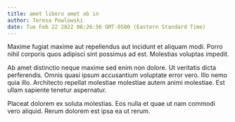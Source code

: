 ```yaml
---
title: amet libero amet ab in
author: Teresa Powlowski
date: Tue Feb 22 2022 06:26:56 GMT-0500 (Eastern Standard Time)
---
```

Maxime fugiat maxime aut repellendus aut incidunt et aliquam modi. Porro nihil corporis quos adipisci sint possimus ad est. Molestias voluptas impedit.

 Ab amet distinctio neque maxime sed enim non dolore. Ut veritatis dicta perferendis. Omnis quasi ipsum accusantium voluptate error vero. Illo nemo quia illo. Architecto repellat molestiae molestiae autem animi molestiae. Est ullam sapiente tenetur aspernatur.

 Placeat dolorem ex soluta molestias. Eos nulla et quae ut nam commodi vero aliquid. Rerum dolorem est ipsa ea ut rerum.